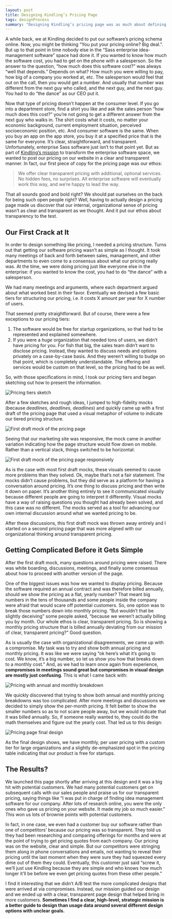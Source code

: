 ```yaml
---
layout: post
title: Designing Kindling’s Pricing Page
tags: designProcess
summary: "Designing Kindling’s pricing page was as much about defining and visually designing a web page as it was about defining and designing our internal culture."
---
```


A while back, we at Kindling decided to put our software’s pricing schema online. Now, you might be thinking “You put your pricing online? Big deal.”. But up to that point in time nobody else in the “Sass enterprise idea-management software” space had done it. If you wanted to know how much the software cost, you had to get on the phone with a salesperson. So the answer to the question, “how much does this software cost?” was always “well that depends.” Depends on what? How much you were willing to pay, how big of a company you worked at, etc. The salesperson would feel that out on the call, then you would get a number. And usually that number was different from the next guy who called, and the next guy, and the next guy. You had to do “the dance” as our CEO put it.

Now that type of pricing doesn’t happen at the consumer level. If you go into a department store, find a shirt you like and ask the sales person “how much does this cost?” you’re not going to get a different answer from the next guy who walks in. The shirt costs what it costs, no matter your economic background, current employment situation, perceived socioeconomic position, etc. And consumer software is the same. When you buy an app on the app store, you buy it at a specified price that is the same for everyone. It’s clear, straightforward, and transparent. Unfortunately, enterprise Sass software just isn’t to that point yet. But as part of [Kindling’s mission](http://kindlingapp.com/mission) to transform the enterprise software space, we wanted to post our pricing on our website in a clear and transparent manner. In fact, our first piece of copy for the pricing page was our ethos:

> We offer clear transparent pricing with additional, optional services. No hidden fees, no surprises. All enterprise software will eventually work this way, and we’re happy to lead the way.

That all sounds good and bold right? We should pat ourselves on the back for being such open people right? Well, having to actually design a pricing page made us discover that our internal, organizational sense of pricing wasn’t as clear and transparent as we thought. And it put our ethos about transparency to the test.

## Our First Crack at It

In order to design something like pricing, I needed a pricing structure. Turns out that getting our software pricing wasn’t as simple as I thought. It took many meetings of back and forth between sales, management, and other departments to even come to a consensus about what our pricing really was. At the time, we were doing pricing just like everyone else in the enterprise: if you wanted to know the cost, you had to do “the dance” with a salesperson.

We had many meetings and arguments, where each department argued about what worked best in their favor. Eventually we devised a few basic tiers for structuring our pricing, i.e. it costs X amount per year for X number of users.

That seemed pretty straightforward. But of course, there were a few exceptions to our pricing tiers:

1. The software would be free for startup organizations, so that had to be represented and explained somewhere.
2.  If you were a *huge* organization that needed tons of users, we didn’t have pricing for you. For fish that big, the sales team didn’t want to disclose pricing. Instead, they wanted to discuss needs and options privately on a case-by-case basis. And they weren’t willing to budge on that point, which is completely understandable. The offering and services would be custom on that level, so the pricing had to be as well.

So, with those specifications in mind, I took our pricing tiers and began sketching out how to present the information.

![Pricing tiers sketch](/images/2015/pricing-sketch.jpg)

After a few sketches and rough ideas, I jumped to high-fidelity mocks (because *deadlines, deadlines, deadlines*) and quickly came up with a first draft of the pricing page that used a visual metaphor of volume to indicate our tiered pricing structure.

![First draft mock of the pricing page](/images/2015/pricing-1.png)

Seeing that our marketing site was responsive, the mock came in another variation indicating how the page structure would flow down on mobile. Rather than a vertical stack, things switched to be horizontal:

![First draft mock of the pricing page responsively](/images/2015/pricing-1-responsive.png)

As is the case with most first draft mocks, these visuals seemed to cause more problems than they solved. Ok, maybe that’s not a fair statement. The mocks didn’t cause problems, but they did serve as a platform for having a conversation around pricing. It’s one thing to discuss pricing and then write it down on paper. It’s another thing entirely to see it communicated visually because different people are going to interpret it differently. Visual mocks have a way of raising questions you thought had already been solved, and this case was no different. The mocks served as a tool for advancing our own internal discussion around what we wanted pricing to be.

After these discussions, this first draft mock was thrown away entirely and I started on a second pricing page that was more aligned with our organizational thinking around transparent pricing.

## Getting Complicated Before it Gets Simple

After the first draft mock, many questions around pricing were raised. There was white boarding, discussions, meetings, and finally some consensus about how to proceed with another version of the page.

One of the biggest issues was how we wanted to display pricing. Because the software required an annual contract and was therefore billed annually, should we show the pricing as a flat, yearly number? That meant big numbers in the tens of thousands and some people inside the company were afraid that would scare off potential customers. So, one option was to break those numbers down into monthly pricing. “But wouldn’t that be slightly deceiving” some people asked, “because we weren’t actually billing you by month. Our whole ethos is clear, transparent pricing. So is showing a monthly pricing structure that is billed annually deviating from our mission of clear, transparent pricing?” Good question.

As is usually the case with organizational disagreements, we came up with a compromise. My task was to try and show both annual pricing and monthly pricing. It was like we were saying “ok here’s what it’s going to cost. We know, it’s a big number, so let us show you how that breaks down to a monthly cost.” And, as we had to learn once again from experience, **compromises in meetings sound great but compromises in visual design are mostly just confusing**. This is what I came back with:

![Pricing with annual and monthly breakdown](/images/2015/pricing-2.png)

We quickly discovered that trying to show both annual and monthly pricing breakdowns was too complicated. After more meetings and discussions we decided to simply show the per-month pricing. It felt better to show the smaller numbers so as to not scare people away, but we would indicate that it was billed annually. So, if someone really wanted to, they could do the math themselves and figure out the yearly cost. That led us to this design:

![Pricing page final design](/images/2015/pricing-3.png)

As the final design shows, we have monthly, per user pricing with a custom tier for large organizations and a slightly de-emphasized spot in the pricing table indicating that our product is free for startups.

## The Results?

We launched this page shortly after arriving at this design and it was a big hit with potential customers. We had many potential customers get on subsequent calls with our sales people and praise us for our transparent pricing, saying things like “I was put in charge of finding idea management software for our company. After lots of research online, you were the only ones who gave us pricing on your website. It made my job so much easier.” This won us lots of brownie points with potential customers.

In fact, in one case, we even had a customer buy our software rather than one of competitors’ because our pricing was so transparent. They told us they had been researching and comparing offerings for months and were at the point of trying to get pricing quotes from each company. Our pricing was on the website, clear and simple. But our competitors were stringing them along in phone conversations and emails, not wanting to reveal their pricing until the last moment when they were sure they had squeezed every dime out of them they could. Eventually, this customer just said “screw it, we’ll just use Kindling because they are simple and who knows how much longer it’ll be before we even get pricing quotes from these other people.”

I find it interesting that we didn’t A/B test the more complicated designs that were arrived at via compromises. Instead, our mission guided our design and we ended up with a clear, transparent page design that helped bring in more customers. **Sometimes I find a clear, high-level, strategic mission is a better guide to design than usage data around several different design options with unclear goals.**

